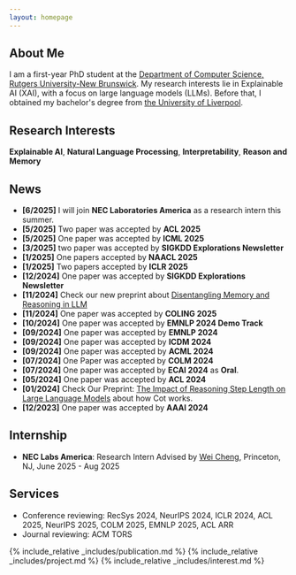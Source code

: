 ```yaml
---
layout: homepage
---
```


## About Me

I am a first-year PhD student at the [Department of Computer Science, Rutgers University-New Brunswick](https://newbrunswick.rutgers.edu/). My research interests lie in Explainable AI (XAI), with a focus on large language models (LLMs). Before that, I obtained my bachelor's degree from [the University of Liverpool](https://www.liverpool.ac.uk/).


## Research Interests

**Explainable AI**, **Natural Language Processing**, **Interpretability**, **Reason and Memory**

## News
- **[6/2025]** I will join **NEC Laboratories America** as a research intern this summer.
- **[5/2025]** Two paper was accepted by **ACL 2025**	
- **[5/2025]** One paper was accepted by **ICML 2025**	
- **[3/2025]** two paper was accepted by **SIGKDD Explorations Newsletter**
- **[1/2025]** One papers accepted by **NAACL 2025** 
- **[1/2025]** Two papers accepted by **ICLR 2025** 
- **[12/2024]** One paper was accepted by **SIGKDD Explorations Newsletter**
- **[11/2024]** Check our new preprint about [Disentangling Memory and Reasoning in LLM](https://arxiv.org/abs/2411.13504)
- **[11/2024]** One paper was accepted by **COLING 2025**
- **[10/2024]** One paper was accepted by **EMNLP 2024 Demo Track**
- **[09/2024]** One paper was accepted by **EMNLP 2024**
- **[09/2024]** One paper was accepted by **ICDM 2024**
- **[09/2024]** One paper was accepted by **ACML 2024**
- **[07/2024]** One Paper was accepted by **COLM 2024**
- **[07/2024]** One paper was accepted by **ECAI 2024** as **Oral**.
- **[05/2024]** One paper was accepted by **ACL 2024**
- **[01/2024]** Check Our Preprint: [The Impact of Reasoning Step Length on Large Language Models](https://arxiv.org/pdf/2401.04925.pdf) about how Cot works.
- **[12/2023]** One paper was accepted by **AAAI 2024**

## Internship
- **NEC Labs America**: Research Intern Advised by [Wei Cheng](https://sites.google.com/site/weichengunc/welcome-to-wei-chengs-homepage), Princeton, NJ, June 2025 - Aug 2025

## Services
- Conference reviewing: RecSys 2024, NeurIPS 2024, ICLR 2024, ACL 2025, NeurIPS 2025, COLM 2025, EMNLP 2025, ACL ARR
- Journal reviewing: ACM TORS
  
{% include_relative _includes/publication.md %}
{% include_relative _includes/project.md %}
{% include_relative _includes/interest.md %}

